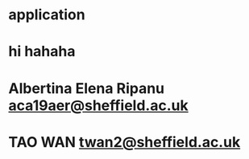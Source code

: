 # application
# hi hahaha
# Albertina Elena Ripanu aca19aer@sheffield.ac.uk
# TAO WAN twan2@sheffield.ac.uk
